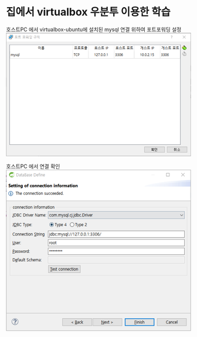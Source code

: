 # 집에서 virtualbox 우분투 이용한 학습

호스트PC 에서 virtualbox-ubuntu에 설치된 mysql 연결 위하여 포트포워딩 설정
![screensh](../img/01.virutalbox_포트포워딩.PNG)
  
호스트PC 에서 연결 확인  
![screensh](../img/02.호스트PC_virtualbox_우분투mysql_연결.PNG)
